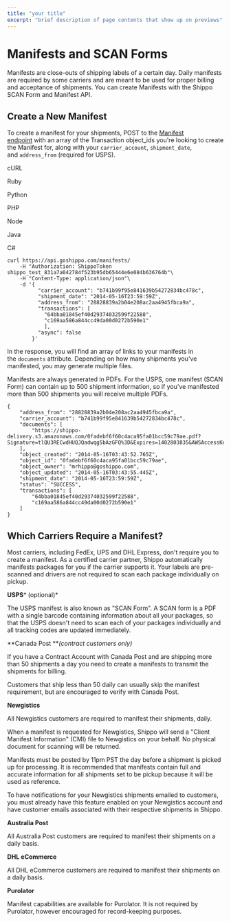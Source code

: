 ```yaml
---
title: "your title"
excerpt: "brief description of page contents that show up on previews"
---
```


Manifests and SCAN Forms
========================

Manifests are close-outs of shipping labels of a certain day. Daily manifests are required by some carriers and are meant to be used for proper billing and acceptance of shipments. You can create Manifests with the Shippo SCAN Form and Manifest API.

Create a New Manifest
---------------------

To create a manifest for your shipments, POST to the [Manifest endpoint](https://goshippo.com/docs/reference#manifests) with an array of the Transaction object_ids you're looking to create the Manifest for, along with your `carrier_account`, `shipment_date`, and `address_from` (required for USPS).

cURL

Ruby

Python

PHP

Node

Java

C#

```
curl https://api.goshippo.com/manifests/
    -H "Authorization: ShippoToken shippo_test_831a7a042784f523b95db65444e6e084b636764b"\
    -H "Content-Type: application/json"\
    -d '{
          "carrier_account": "b741b99f95e841639b54272834bc478c",
          "shipment_date": "2014-05-16T23:59:59Z",
          "address_from": "28828839a2b04e208ac2aa4945fbca9a",
          "transactions": [
            "64bba01845ef40d29374032599f22588",
            "c169aa586a844cc49da00d0272b590e1"
            ],
          "async": false
        }'
```

In the response, you will find an array of links to your manifests in the `documents` attribute. Depending on how many shipments you've manifested, you may generate multiple files.

Manifests are always generated in PDFs. For the USPS, one manifest (SCAN Form) can contain up to 500 shipment information, so if you've manifested more than 500 shipments you will receive multiple PDFs.

```
{
    "address_from": "28828839a2b04e208ac2aa4945fbca9a",
    "carrier_account": "b741b99f95e841639b54272834bc478c",
    "documents": [
        "https://shippo-delivery.s3.amazonaws.com/0fadebf6f60c4aca95fa01bcc59c79ae.pdf?Signature=tlQU3RECwdHUQJQadwqg5bAzGFQ%3D&Expires=1402803835&AWSAccessKeyId=AKIAJTHP3LLFMYAWALIA"
    ],
    "object_created": "2014-05-16T03:43:52.765Z",
    "object_id": "0fadebf6f60c4aca95fa01bcc59c79ae",
    "object_owner": "mrhippo@goshippo.com",
    "object_updated": "2014-05-16T03:43:55.445Z",
    "shipment_date": "2014-05-16T23:59:59Z",
    "status": "SUCCESS",
    "transactions": [
        "64bba01845ef40d29374032599f22588",
        "c169aa586a844cc49da00d0272b590e1"
    ]
}
```

Which Carriers Require a Manifest?
----------------------------------

Most carriers, including FedEx, UPS and DHL Express, don't require you to create a manifest. As a certified carrier partner, Shippo automatically manifests packages for you if the carrier supports it. Your labels are pre-scanned and drivers are not required to scan each package individually on pickup.

**USPS*** (optional)*

The USPS manifest is also known as "SCAN Form". A SCAN form is a PDF with a single barcode containing information about all your packages, so that the USPS doesn't need to scan each of your packages individually and all tracking codes are updated immediately.

**Canada Post ***(contract customers only)*

If you have a Contract Account with Canada Post and are shipping more than 50 shipments a day you need to create a manifests to transmit the shipments for billing.

Customers that ship less than 50 daily can usually skip the manifest requirement, but are encouraged to verify with Canada Post.

**Newgistics**

All Newgistics customers are required to manifest their shipments, daily.

When a manifest is requested for Newgistics, Shippo will send a "Client Manifest Information" (CMI) file to Newgistics on your behalf. No physical document for scanning will be returned.

Manifests must be posted by 11pm PST the day before a shipment is picked up for processing. It is recommended that manifests contain full and accurate information for all shipments set to be pickup because it will be used as reference.

To have notifications for your Newgistics shipments emailed to customers, you must already have this feature enabled on your Newgistics account and have customer emails associated with their respective shipments in Shippo.

**Australia Post**

All Australia Post customers are required to manifest their shipments on a daily basis.

**DHL eCommerce**

All DHL eCommerce customers are required to manifest their shipments on a daily basis.

**Purolator**

Manifest capabilities are available for Purolator. It is not required by Purolator, however encouraged for record-keeping purposes.